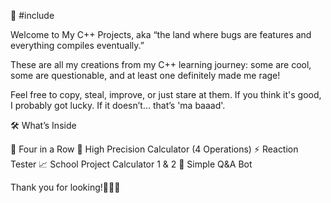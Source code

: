 🧠 #include<iostream>

Welcome to My C++ Projects, aka “the land where bugs are features and everything compiles eventually.”

These are all my creations from my C++ learning journey: some are cool, some are questionable, and at least one definitely made me rage!

Feel free to copy, steal, improve, or just stare at them.
If you think it's good, I probably got lucky. If it doesn’t… that’s 'ma baaad'.

🛠️ What’s Inside

🧩 Four in a Row 
🧮 High Precision Calculator (4 Operations) 
⚡ Reaction Tester
📈 School Project Calculator 1 & 2 
🤖 Simple Q&A Bot 

Thank you for looking!🥳🥳🥳
